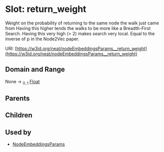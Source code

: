 
# Slot: return_weight


Weight on the probability of returning to the same node the walk just came from Having this higher tends the walks to be more like a Breadth-First Search. Having this very high  (> 2) makes search very local. Equal to the inverse of p in the Node2Vec paper.

URI: [https://w3id.org/neat/nodeEmbeddingsParams__return_weight](https://w3id.org/neat/nodeEmbeddingsParams__return_weight)


## Domain and Range

None &#8594;  <sub>0..1</sub> [Float](types/Float.md)

## Parents


## Children


## Used by

 * [NodeEmbeddingsParams](NodeEmbeddingsParams.md)
